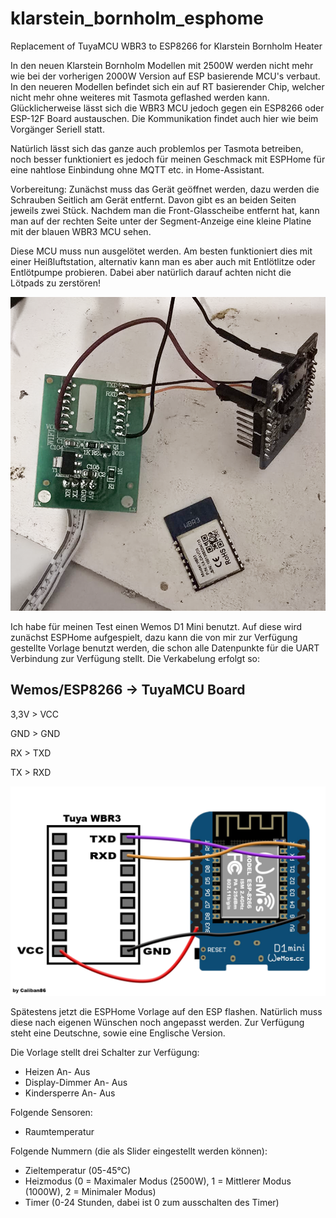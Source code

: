# klarstein_bornholm_esphome
Replacement of TuyaMCU WBR3 to ESP8266 for Klarstein Bornholm Heater

In den neuen Klarstein Bornholm Modellen mit 2500W werden nicht mehr wie bei der vorherigen 2000W Version auf ESP basierende MCU's verbaut. In den neueren Modellen befindet sich ein auf RT basierender Chip, welcher nicht mehr ohne weiteres mit Tasmota geflashed werden kann. Glücklicherweise lässt sich die WBR3 MCU jedoch gegen ein ESP8266 oder ESP-12F Board austauschen. Die Kommunikation findet auch hier wie beim Vorgänger Seriell statt.

Natürlich lässt sich das ganze auch problemlos per Tasmota betreiben, noch besser funktioniert es jedoch für meinen Geschmack mit ESPHome für eine nahtlose Einbindung ohne MQTT etc. in Home-Assistant. 

Vorbereitung:
Zunächst muss das Gerät geöffnet werden, dazu werden die Schrauben Seitlich am Gerät entfernt. Davon gibt es an beiden Seiten jeweils zwei Stück. Nachdem man die Front-Glasscheibe entfernt hat, kann man auf der rechten Seite unter der Segment-Anzeige eine kleine Platine mit der blauen WBR3 MCU sehen.

Diese MCU muss nun ausgelötet werden. Am besten funktioniert dies mit einer Heißluftstation, alternativ kann man es aber auch mit Entlötlitze oder Entlötpumpe probieren. Dabei aber natürlich darauf achten nicht die Lötpads zu zerstören!

![alt text](https://github.com/Caliban2017/klarstein_bornholm_esphome/blob/main/bild1.png?raw=true)

Ich habe für meinen Test einen Wemos D1 Mini benutzt. Auf diese wird zunächst ESPHome aufgespielt, dazu kann die von mir zur Verfügung gestellte Vorlage benutzt werden, die schon alle Datenpunkte für die UART Verbindung zur Verfügung stellt. Die Verkabelung erfolgt so:

Wemos/ESP8266 -> TuyaMCU Board
------------------------------
3,3V > VCC

GND > GND

RX > TXD

TX > RXD

![alt text](https://github.com/Caliban2017/klarstein_bornholm_esphome/blob/main/schematic1.png?raw=true)

Spätestens jetzt die ESPHome Vorlage auf den ESP flashen. Natürlich muss diese nach eigenen Wünschen noch angepasst werden. Zur Verfügung steht eine Deutschne, sowie eine Englische Version.

Die Vorlage stellt drei Schalter zur Verfügung: 
- Heizen An- Aus
- Display-Dimmer An- Aus
- Kindersperre An- Aus

Folgende Sensoren:
- Raumtemperatur

Folgende Nummern (die als Slider eingestellt werden können):
- Zieltemperatur (05-45°C)
- Heizmodus (0 = Maximaler Modus (2500W), 1 = Mittlerer Modus (1000W), 2 = Minimaler Modus)
- Timer (0-24 Stunden, dabei ist 0 zum ausschalten des Timer)
